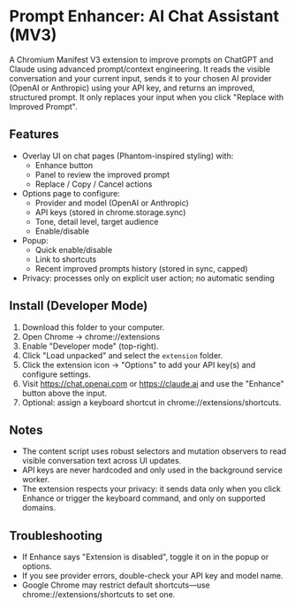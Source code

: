 # Prompt Enhancer: AI Chat Assistant (MV3)

A Chromium Manifest V3 extension to improve prompts on ChatGPT and Claude using advanced prompt/context engineering. It reads the visible conversation and your current input, sends it to your chosen AI provider (OpenAI or Anthropic) using your API key, and returns an improved, structured prompt. It only replaces your input when you click "Replace with Improved Prompt".

## Features

- Overlay UI on chat pages (Phantom-inspired styling) with:
  - Enhance button
  - Panel to review the improved prompt
  - Replace / Copy / Cancel actions
- Options page to configure:
  - Provider and model (OpenAI or Anthropic)
  - API keys (stored in chrome.storage.sync)
  - Tone, detail level, target audience
  - Enable/disable
- Popup:
  - Quick enable/disable
  - Link to shortcuts
  - Recent improved prompts history (stored in sync, capped)
- Privacy: processes only on explicit user action; no automatic sending

## Install (Developer Mode)

1. Download this folder to your computer.
2. Open Chrome → chrome://extensions
3. Enable "Developer mode" (top-right).
4. Click "Load unpacked" and select the `extension` folder.
5. Click the extension icon → "Options" to add your API key(s) and configure settings.
6. Visit https://chat.openai.com or https://claude.ai and use the "Enhance" button above the input.
7. Optional: assign a keyboard shortcut in chrome://extensions/shortcuts.

## Notes

- The content script uses robust selectors and mutation observers to read visible conversation text across UI updates.
- API keys are never hardcoded and only used in the background service worker.
- The extension respects your privacy: it sends data only when you click Enhance or trigger the keyboard command, and only on supported domains.

## Troubleshooting

- If Enhance says "Extension is disabled", toggle it on in the popup or options.
- If you see provider errors, double-check your API key and model name.
- Google Chrome may restrict default shortcuts—use chrome://extensions/shortcuts to set one.
